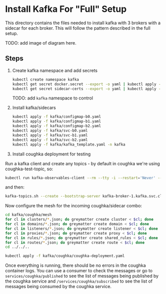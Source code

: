 # Install Kafka For "Full" Setup

This directory contains the files needed to install kafka with 3 brokers with a sidecar for each broker.  This will follow the pattern described in the full setup.

TODO: add image of diagram here.

## Steps

1. Create kafka namespace and add secrets

    ```bash
    kubectl create namespace kafka
    kubectl get secret docker.secret --export -o yaml | kubectl apply --namespace=kafka -f -
    kubectl get secret sidecar-certs --export -o yaml | kubectl apply --namespace=kafka -f -
    ```

    TODO: add `kafka` namespace to control

2. Install kafka/sidecars

    ```bash
    kubectl apply -f kafka/configmap-b0.yaml
    kubectl apply -f kafka/configmap-b1.yaml
    kubectl apply -f kafka/configmap-b2.yaml
    kubectl apply -f kafka/svc-b0.yaml
    kubectl apply -f kafka/svc-b1.yaml
    kubectl apply -f kafka/svc-b2.yaml
    kubectl apply -f kafka/kafka_template.yaml -n kafka
    ```

3. Install coughka deployment for testing

Run a kafka client and create any topics - by default in coughka we're using coughka-test-topic, so:

```bash
kubectl run kafka-observables-client --rm --tty -i --restart='Never' --image docker.io/bitnami/kafka:2.4.0-debian-9-r22 --namespace kafka --command -- bash
```

and then:

```bash
kafka-topics.sh --create --bootstrap-server kafka-broker-1.kafka.svc.cluster.local:9093 --topic coughka-test-topic
```

Now configure the mesh for the incoming coughka/sidecar combo:

```bash
cd kafka/coughka/mesh
for cl in clusters/*.json; do greymatter create cluster < $cl; done
for cl in domains/*.json; do greymatter create domain < $cl; done
for cl in listeners/*.json; do greymatter create listener < $cl; done
for cl in proxies/*.json; do greymatter create proxy < $cl; done
for cl in rules/*.json; do greymatter create shared_rules < $cl; done
for cl in routes/*.json; do greymatter create route < $cl; done
cd ../../..
```

```bash
kubectl apply -f kafka/coughka/coughka-deployment.yaml
```

Once everything is running, there should be no errors in the coughka container logs.  You can use a consumer to check the messages or go to `services/coughka/published` to see the list of messages being published by the coughka service and `/services/coughka/subscribed` to see the list of messages being consumed by the coughka service.
